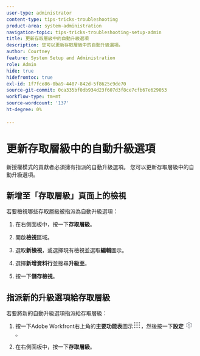 ```yaml
---
user-type: administrator
content-type: tips-tricks-troubleshooting
product-area: system-administration
navigation-topic: tips-tricks-troubleshooting-setup-admin
title: 更新存取層級中的自動升級選項
description: 您可以更新存取層級中的自動升級選項。
author: Courtney
feature: System Setup and Administration
role: Admin
hide: true
hidefromtoc: true
exl-id: 1f7fce86-0ba9-4407-842d-5f8625c9de70
source-git-commit: 0ca335bf0db934d23f607d3f8ce7cfb67e629053
workflow-type: tm+mt
source-wordcount: '137'
ht-degree: 0%

---
```


# 更新存取層級中的自動升級選項

新授權模式的貢獻者必須擁有指派的自動升級選項。 您可以更新存取層級中的自動升級選項。

## 新增至「存取層級」頁面上的檢視

若要檢視哪些存取層級被指派為自動升級選項：
<!--
1. Click the **Main Menu** icon ![](assets/main-menu-icon.png) in the upper-right corner of Adobe Workfront, then click **Setup** ![](assets/gear-icon-settings.png.png). -->

1. 在右側面板中，按一下&#x200B;**存取層級**。

1. 開啟&#x200B;**檢視**&#x200B;區域。

1. 選取&#x200B;**新檢視**，或選擇現有檢視並選取&#x200B;**編輯**&#x200B;圖示。

1. 選擇&#x200B;**新增資料行**&#x200B;並搜尋&#x200B;**升級至**。

1. 按一下&#x200B;**儲存檢視**。

## 指派新的升級選項給存取層級

若要將新的自動升級選項指派給存取層級：

1. 按一下Adobe Workfront右上角的&#x200B;**主要功能表**&#x200B;圖示![](assets/main-menu-icon.png)，然後按一下&#x200B;**設定** ![](assets/gear-icon-settings.png)。

1. 在右側面板中，按一下&#x200B;**存取層級**。
